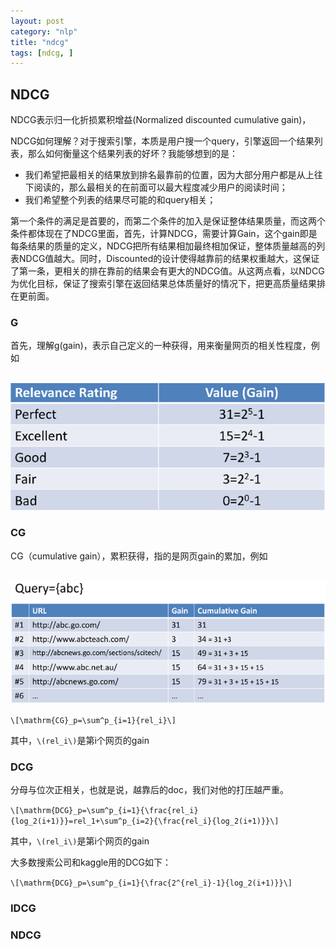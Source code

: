 ```yaml
---
layout: post
category: "nlp"
title: "ndcg"
tags: [ndcg, ]
---
```


## NDCG

NDCG表示归一化折损累积增益(Normalized discounted cumulative gain)，

NDCG如何理解？对于搜索引擎，本质是用户搜一个query，引擎返回一个结果列表，那么如何衡量这个结果列表的好坏？我能够想到的是：

+ 我们希望把最相关的结果放到排名最靠前的位置，因为大部分用户都是从上往下阅读的，那么最相关的在前面可以最大程度减少用户的阅读时间；
+ 我们希望整个列表的结果尽可能的和query相关；

第一个条件的满足是首要的，而第二个条件的加入是保证整体结果质量，而这两个条件都体现在了NDCG里面，首先，计算NDCG，需要计算Gain，这个gain即是每条结果的质量的定义，NDCG把所有结果相加最终相加保证，整体质量越高的列表NDCG值越大。同时，Discounted的设计使得越靠前的结果权重越大，这保证了第一条，更相关的排在靠前的结果会有更大的NDCG值。从这两点看，以NDCG为优化目标，保证了搜索引擎在返回结果总体质量好的情况下，把更高质量结果排在更前面。

### G

首先，理解g(gain)，表示自己定义的一种获得，用来衡量网页的相关性程度，例如

<html>
<br/>
<img src='../assets/ndcg-gain.png' style='max-height: 300px'/>
<br/>
</html>

### CG

CG（cumulative gain），累积获得，指的是网页gain的累加，例如

<html>
<br/>
<img src='../assets/ndcg-cg.png' style='max-height: 300px'/>
<br/>
</html>

`\[\mathrm{CG}_p=\sum^p_{i=1}{rel_i}\]`

其中，`\(rel_i\)`是第i个网页的gain

### DCG

分母与位次正相关，也就是说，越靠后的doc，我们对他的打压越严重。

`\[\mathrm{DCG}_p=\sum^p_{i=1}{\frac{rel_i}{log_2(i+1)}}=rel_1+\sum^p_{i=2}{\frac{rel_i}{log_2(i+1)}}\]`

其中，`\(rel_i\)`是第i个网页的gain

大多数搜索公司和kaggle用的DCG如下：

`\[\mathrm{DCG}_p=\sum^p_{i=1}{\frac{2^{rel_i}-1}{log_2(i+1)}}\]`

### IDCG


### NDCG

